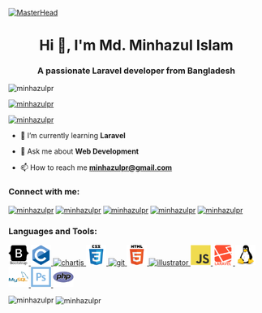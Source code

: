 [![MasterHead](https://media.licdn.com/dms/image/D5616AQHbMWOnZFBySw/profile-displaybackgroundimage-shrink_350_1400/0/1696405854443?e=1701907200&v=beta&t=uP1Gk7zvfT52-G2IPPVl5KCs8GmiAFU6mDjY9cFHdPI)](#)
<h1 align="center">Hi 👋, I'm Md. Minhazul Islam</h1>
<h3 align="center">A passionate Laravel developer from Bangladesh</h3>

<p align="left"> <img src="https://komarev.com/ghpvc/?username=minhazulpr&label=Profile%20views&color=0e75b6&style=flat" alt="minhazulpr" /> </p>

<p align="left"> <a href="https://github.com/ryo-ma/github-profile-trophy"><img src="https://github-profile-trophy.vercel.app/?username=minhazulpr" alt="minhazulpr" /></a> </p>

<p align="left"> <a href="https://twitter.com/minhazulpr" target="blank"><img src="https://img.shields.io/twitter/follow/minhazulpr?logo=twitter&style=for-the-badge" alt="minhazulpr" /></a> </p>

- 🌱 I’m currently learning **Laravel**

- 💬 Ask me about **Web Development**

- 📫 How to reach me **minhazulpr@gmail.com**

<h3 align="left">Connect with me:</h3>
<p align="left">
<a href="https://twitter.com/minhazulpr" target="blank"><img align="center" src="https://raw.githubusercontent.com/rahuldkjain/github-profile-readme-generator/master/src/images/icons/Social/twitter.svg" alt="minhazulpr" height="30" width="40" /></a>
<a href="https://linkedin.com/in/minhazulpr" target="blank"><img align="center" src="https://raw.githubusercontent.com/rahuldkjain/github-profile-readme-generator/master/src/images/icons/Social/linked-in-alt.svg" alt="minhazulpr" height="30" width="40" /></a>
<a href="https://fb.com/minhazulpr" target="blank"><img align="center" src="https://raw.githubusercontent.com/rahuldkjain/github-profile-readme-generator/master/src/images/icons/Social/facebook.svg" alt="minhazulpr" height="30" width="40" /></a>
<a href="https://instagram.com/minhazulpr" target="blank"><img align="center" src="https://raw.githubusercontent.com/rahuldkjain/github-profile-readme-generator/master/src/images/icons/Social/instagram.svg" alt="minhazulpr" height="30" width="40" /></a>
<a href="https://dribbble.com/minhazulpr" target="blank"><img align="center" src="https://raw.githubusercontent.com/rahuldkjain/github-profile-readme-generator/master/src/images/icons/Social/dribbble.svg" alt="minhazulpr" height="30" width="40" /></a>
</p>

<h3 align="left">Languages and Tools:</h3>
<p align="left"> <a href="https://getbootstrap.com" target="_blank" rel="noreferrer"> <img src="https://raw.githubusercontent.com/devicons/devicon/master/icons/bootstrap/bootstrap-plain-wordmark.svg" alt="bootstrap" width="40" height="40"/> </a> <a href="https://www.cprogramming.com/" target="_blank" rel="noreferrer"> <img src="https://raw.githubusercontent.com/devicons/devicon/master/icons/c/c-original.svg" alt="c" width="40" height="40"/> </a> <a href="https://www.chartjs.org" target="_blank" rel="noreferrer"> <img src="https://www.chartjs.org/media/logo-title.svg" alt="chartjs" width="40" height="40"/> </a> <a href="https://www.w3schools.com/css/" target="_blank" rel="noreferrer"> <img src="https://raw.githubusercontent.com/devicons/devicon/master/icons/css3/css3-original-wordmark.svg" alt="css3" width="40" height="40"/> </a> <a href="https://git-scm.com/" target="_blank" rel="noreferrer"> <img src="https://www.vectorlogo.zone/logos/git-scm/git-scm-icon.svg" alt="git" width="40" height="40"/> </a> <a href="https://www.w3.org/html/" target="_blank" rel="noreferrer"> <img src="https://raw.githubusercontent.com/devicons/devicon/master/icons/html5/html5-original-wordmark.svg" alt="html5" width="40" height="40"/> </a> <a href="https://www.adobe.com/in/products/illustrator.html" target="_blank" rel="noreferrer"> <img src="https://www.vectorlogo.zone/logos/adobe_illustrator/adobe_illustrator-icon.svg" alt="illustrator" width="40" height="40"/> </a> <a href="https://developer.mozilla.org/en-US/docs/Web/JavaScript" target="_blank" rel="noreferrer"> <img src="https://raw.githubusercontent.com/devicons/devicon/master/icons/javascript/javascript-original.svg" alt="javascript" width="40" height="40"/> </a> <a href="https://laravel.com/" target="_blank" rel="noreferrer"> <img src="https://raw.githubusercontent.com/devicons/devicon/master/icons/laravel/laravel-plain-wordmark.svg" alt="laravel" width="40" height="40"/> </a> <a href="https://www.linux.org/" target="_blank" rel="noreferrer"> <img src="https://raw.githubusercontent.com/devicons/devicon/master/icons/linux/linux-original.svg" alt="linux" width="40" height="40"/> </a> <a href="https://www.mysql.com/" target="_blank" rel="noreferrer"> <img src="https://raw.githubusercontent.com/devicons/devicon/master/icons/mysql/mysql-original-wordmark.svg" alt="mysql" width="40" height="40"/> </a> <a href="https://www.photoshop.com/en" target="_blank" rel="noreferrer"> <img src="https://raw.githubusercontent.com/devicons/devicon/master/icons/photoshop/photoshop-line.svg" alt="photoshop" width="40" height="40"/> </a> <a href="https://www.php.net" target="_blank" rel="noreferrer"> <img src="https://raw.githubusercontent.com/devicons/devicon/master/icons/php/php-original.svg" alt="php" width="40" height="40"/> </a> </p>

<p><img align="left" src="https://github-readme-stats.vercel.app/api/top-langs?username=minhazulpr&show_icons=true&locale=en&layout=compact" alt="minhazulpr" /></p>

<p>&nbsp;<img align="center" src="https://github-readme-stats.vercel.app/api?username=minhazulpr&show_icons=true&locale=en" alt="minhazulpr" /></p>

